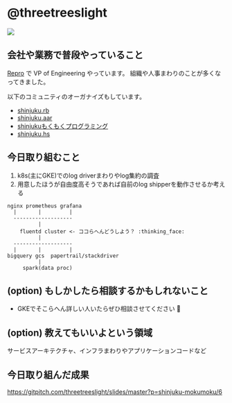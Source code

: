 # @threetreeslight

![](https://avatars3.githubusercontent.com/u/1057490?s=100&v=4)

## 会社や業務で普段やっていること

[Repro](https://repro.io) で VP of Engineering やっています。
組織や人事まわりのことが多くなってきました。

以下のコミュニティのオーガナイズもしています。

- [shinjuku.rb](https://shinjukurb.connpass.com/)
- [shinjuku.aar](https://shinjuku-aar.connpass.com/)
- [shinjukuもくもくプログラミング](https://shinjuku-mokumoku.connpass.com/)
- [shinjuku.hs](https://shinjukuhs.connpass.com/)

## 今日取り組むこと

1. k8s(主にGKE)でのlog driverまわりやlog集約の調査
1. 用意したほうが自由度高そうであれば自前のlog shipperを動作させるか考える

```text
nginx prometheus grafana
  |       |         |
  -------------------
          |
    fluentd cluster <- ココらへんどうしよう？ :thinking_face:
          |
  -------------------
  |       |         |
bigquery gcs  papertrail/stackdriver
          |
     spark(data proc)
```

## (option) もしかしたら相談するかもしれないこと

- GKEでそこらへん詳しい人いたらぜひ相談させてください :pray:

## (option) 教えてもいいよという領域

サービスアーキテクチャ、インフラまわりやアプリケーションコードなど

## 今日取り組んだ成果

https://gitpitch.com/threetreeslight/slides/master?p=shinjuku-mokumoku/6
